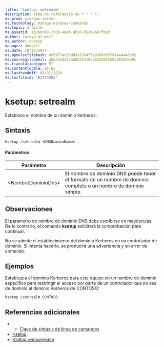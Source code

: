 ```yaml
---
title: 'ksetup: setrealm'
description: Tema de referencia de * * * *-
ms.prod: windows-server
ms.technology: manage-windows-commands
ms.topic: article
ms.assetid: ab268c40-276b-46ef-ab16-d5ce7667fbed
author: coreyp-at-msft
ms.author: coreyp
manager: dongill
ms.date: 10/16/2017
ms.openlocfilehash: 453977ac39dd3a52b4f5a3104995f944e4a48392
ms.sourcegitcommit: ab64dc83fca28039416c26226815502d0193500c
ms.translationtype: MT
ms.contentlocale: es-ES
ms.lasthandoff: 05/01/2020
ms.locfileid: "82724555"
---
```

# <a name="ksetupsetrealm"></a>ksetup: setrealm



Establece el nombre de un dominio Kerberos.

## <a name="syntax"></a>Sintaxis

```
ksetup /setrealm <DNSDomainName>
```

#### <a name="parameters"></a>Parámetros

|Parámetro|Descripción|
|---------|-----------|
|\<NombreDominioDns>|El nombre de dominio DNS puede tener el formato de un nombre de dominio completo o un nombre de dominio simple.|

## <a name="remarks"></a>Observaciones

El parámetro de nombre de dominio DNS debe escribirse en mayúsculas. De lo contrario, el comando **ksetup** solicitará la comprobación para continuar.

No se admite el establecimiento del dominio Kerberos en un controlador de dominio. Si intenta hacerlo, se producirá una advertencia y un error de comando.

## <a name="examples"></a>Ejemplos

Establezca el dominio Kerberos para este equipo en un nombre de dominio específico para restringir el acceso por parte de un controlador que no sea de dominio al dominio Kerberos de CONTOSO:
```
ksetup /setrealm CONTOSO
```

## <a name="additional-references"></a>Referencias adicionales

-   - [Clave de sintaxis de línea de comandos](command-line-syntax-key.md)
-   [Ksetup](ksetup.md)
-   [Ksetup:removerealm](ksetup-removerealm.md)